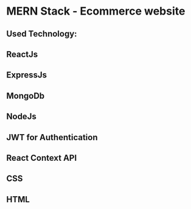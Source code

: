 # MERN Stack - Ecommerce website
## Used Technology: 
  ## ReactJs
  ## ExpressJs
  ## MongoDb
  ## NodeJs
  ## JWT for Authentication
  ## React Context API
  ## CSS
  ## HTML
